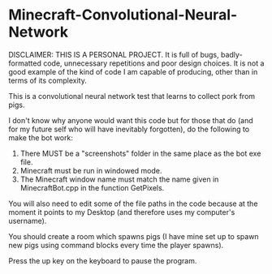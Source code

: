 # Minecraft-Convolutional-Neural-Network

DISCLAIMER: THIS IS A PERSONAL PROJECT. It is full of bugs, badly-formatted code, unnecessary repetitions and poor design choices. It is not a good example of the kind of code I am capable of producing, other than in terms of its complexity.

This is a convolutional neural network test that learns to collect pork from pigs.

I don't know why anyone would want this code but for those that do (and for my future self who will have inevitably forgotten), do the following to make the bot work:

1) There MUST be a "screenshots" folder in the same place as the bot exe file.
2) Minecraft must be run in windowed mode.
3) The Minecraft window name must match the name given in MinecraftBot.cpp in the function GetPixels.

You will also need to edit some of the file paths in the code because at the moment it points to my Desktop (and therefore uses my computer's username).

You should create a room which spawns pigs (I have mine set up to spawn new pigs using command blocks every time the player spawns).

Press the up key on the keyboard to pause the program.
